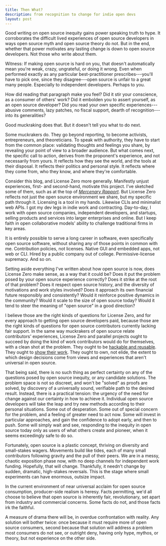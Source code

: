 ```yaml
---
title: Then What?
description: from recognition to change for indie open devs
layout: post
---
```


Good writing on open source inequity gains power speaking truth to hype. It corroborates the difficult lived experiences of open source developers in ways open source myth and open source theory do not. But in the end, whether that power motivates any lasting change is down to open source developers. Not those who write about them.

Witness: If making open source is hard on you, that doesn't automatically mean you're weak, crazy, ungrateful, or doing it wrong. Even when performed exactly as any particular best-practitioner prescribes---you'll have to pick one, since they disagree---open source is unfair to a great many people. Especially to independent developers. Perhaps to you.

How did reading that paragraph make you feel? Did it stir your conscience, as a consumer of others' work? Did it embolden you to assert yourself, as an open source developer? Did you read your own specific experiences---abusive comments, lazy patches, no fiscal support, dearth of recognition---into its generalities?

Good muckraking does that. But it doesn't tell you what to do next.

Some muckrakers do. They go beyond reporting, to become activists, entrepreneurs, and theoreticians. To speak with authority, they have to start from the common place: validating thoughts and feelings you share, by revealing your point of view to a broader audience. But what comes next, the specific call to action, derives from the proponent's experience, and not necessarily from yours. It reflects how they see the world, and the tools at their disposal. It reflects their politics and personal style. It reflects where they come from, who they know, and where they're comfortable.

Consider this blog, and License Zero more generally. Manifestly unjust experiences, first- and second-hand, motivate this project. I've sketched some of them, such as at the top of [_Mercenary Rapport_](https://blog.licensezero.com/2017/10/16/mercenary-rapport.html). But License Zero reflects not just the open source environment we share, but my specific path through it. Licensing is a tool in my hands. Likewise CLIs and minimalist web APIs. I got my dev legs in indie work and contracting. Day-to-day, I work with open source companies, independent developers, and startups, selling products and services into larger enterprises and online. But I keep faith in open collaborative models' ability to challenge traditional firms in key areas.

It is entirely possible to serve a long career in software, even specifically open source software, without sharing any of those points in common with me. Contribution policies, not licenses. Native GUI and embedded apps, not web or CLI. Hired by a public company out of college. Permissive-license supremacy. And so on.

Setting aside everything I've written about how open source is now, does License Zero make sense, as a way that it could be? Does it put the problem posed by your open source experience correctly? Does it strike at the root of that problem? Does it respect open source history, and the diversity of motivations and work styles involved? Does it approach its own financial future responsibly and consistently? Would it reinforce positive dynamics in the community? Would it scale to the size of open source today? Would it tend to steer the meaning of "open source" in a good direction?

I believe those are the right kinds of questions for License Zero, and for every approach to getting open source developers paid, because those are the right kinds of questions for open source contributors currently lacking fair support. In the same way muckrakers of open source relate contributors' experiences, License Zero and parallel projects ought to succeed by doing the kind of work contributors would do for themselves, with a clean shot at the problem. They ought to be [hackable and reusable](https://github.com/licensezero/). They ought to [show their work](https://blog.licensezer.com). They ought to own, not elide, the extent to which design decisions come from views and experiences that aren't universal in open source.

That being said, there is no such thing as perfect certainty on any of the questions posed by open source inequity, or any candidate solutions. The problem space is not so discreet, and won't be "solved" as proofs are solved, by discovery of a universally sound, verifiable path to the desired result. Instead, there is a practical tension: the urgency of the need for change against our certainty in how to achieve it. Individual open source developers will take the leap and try new methods according to their personal situations. Some out of desperation. Some out of special concern for the problem, and a feeling of greater need to act now. Some will invest in particular approaches, and gain the confidence to adopt early, and then to push. Some will simply wait and see, responding to the inequity in open source today only as users of what others create and pioneer, when it seems exceedingly safe to do so.

Fortunately, open source is a plastic concept, thriving on diversity and small-stakes wagers. Movements build like tides, each of many small contributors following gravity and the pull of their peers. We are in a messy, chaotic exposition phase now, with no deep channels for independent work funding. Hopefully, that will change. Thankfully, it needn't change by sudden, dramatic, high-stakes reversals. This is the stage where small experiments can have enormous, outsize impact.

In the current environment of near universal acclaim for open source consumption, producer-side realism is heresy. Facts permitting, we'd all choose to believe that open source is inherently fair, revolutionary, set apart from industry and commercial concerns. Some facts do not, and those facts irk the faithful.

A measure of drama there will be, in overdue confrontation with reality. Any solution will bother twice: once because it must require more of open source consumers, second because that solution will address a problem most consumers do not see, or outright deny, having only hype, mythos, or theory, but not experience on the other side.